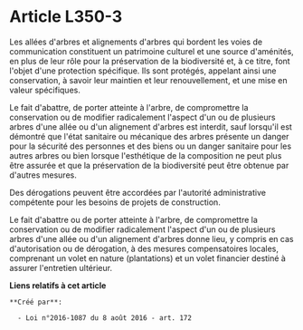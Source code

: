 # Article L350-3

Les allées d'arbres et alignements d'arbres qui bordent les voies de communication constituent un patrimoine culturel et une
source d'aménités, en plus de leur rôle pour la préservation de la biodiversité et, à ce titre, font l'objet d'une protection
spécifique. Ils sont protégés, appelant ainsi une conservation, à savoir leur maintien et leur renouvellement, et une mise en
valeur spécifiques. 

Le fait d'abattre, de porter atteinte à l'arbre, de compromettre la conservation ou de modifier radicalement l'aspect d'un ou
de plusieurs arbres d'une allée ou d'un alignement d'arbres est interdit, sauf lorsqu'il est démontré que l'état sanitaire ou
mécanique des arbres présente un danger pour la sécurité des personnes et des biens ou un danger sanitaire pour les autres
arbres ou bien lorsque l'esthétique de la composition ne peut plus être assurée et que la préservation de la biodiversité
peut être obtenue par d'autres mesures. 

Des dérogations peuvent être accordées par l'autorité administrative compétente pour les besoins de projets de construction. 

Le fait d'abattre ou de porter atteinte à l'arbre, de compromettre la conservation ou de modifier radicalement l'aspect d'un
ou de plusieurs arbres d'une allée ou d'un alignement d'arbres donne lieu, y compris en cas d'autorisation ou de dérogation,
à des mesures compensatoires locales, comprenant un volet en nature (plantations) et un volet financier destiné à assurer
l'entretien ultérieur.

**Liens relatifs à cet article**

	**Créé par**:

	  - Loi n°2016-1087 du 8 août 2016 - art. 172

